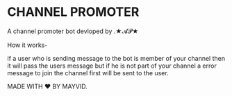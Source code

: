 # CHANNEL PROMOTER

A channel promoter bot devloped by .★𝓐𝓟★

How it works- 

if a user who is sending message to the bot is member of your channel then it will pass the users message but if he is not part of your channel a error message to join the channel first will be sent to the user.


MADE WITH ❤️ BY MAYVID.
